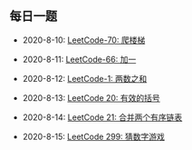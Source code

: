 ## 每日一题

* 2020-8-10:  [LeetCode-70: 爬楼梯](./solution/leetcode.70.md)

* 2020-8-11:  [LeetCode-66: 加一](./solution/leetcode.66.md)

* 2020-8-12: [LeetCode-1: 两数之和](./solution/leetcode.1.md)

* 2020-8-13: [LeetCode 20: 有效的括号](./solution/leetcode.20.md)

* 2020-8-14: [LeetCode 21: 合并两个有序链表](./solution/leetcode.21.md)

* 2020-8-15: [LeetCode 299: 猜数字游戏](./solution/leetcode.299.md)
